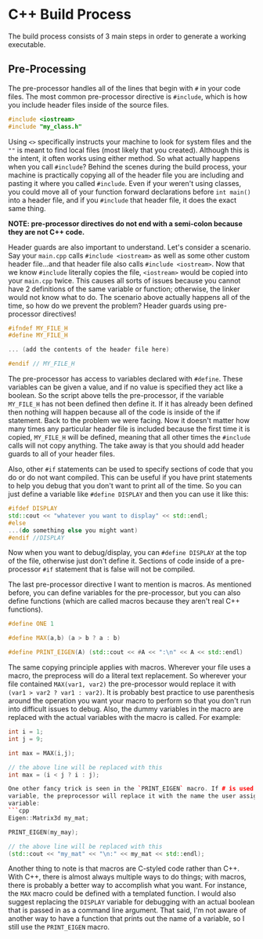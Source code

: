 # C++ Build Process
The build process consists of 3 main steps in order to generate a working 
executable.

## Pre-Processing
The pre-processor handles all of the lines that begin with `#` in your code 
files. The most common pre-processor directive is `#include`, which is how you 
include header files inside of the source files.
```cpp
#include <iostream>
#include "my_class.h"
```

Using `<>` specifically instructs your machine to look for system files and the 
`""` is meant to find local files (most likely that you created). Although this 
is the intent, it often works using either method. So what actually happens 
when you call `#include`? Behind the scenes during the build process, your 
machine is practically copying all of the header file you are including and 
pasting it where you called `#include`. Even if your weren't using classes, you 
could move all of your function forward declarations before `int main()` into a 
header file, and if you `#include` that header file, it does the exact same 
thing.

**NOTE: pre-processor directives do not end with a semi-colon because they are 
not C++ code.**

Header guards are also important to understand. Let's consider a scenario. Say 
your `main.cpp` calls `#include <iostream>` as well as some other custom header 
file...and that header file also calls `#include <iostream>`. Now that we know 
`#include` literally copies the file, `<iostream>` would be copied into your 
`main.cpp` twice. This causes all sorts of issues because you cannot have 2 
definitions of the same variable or function; otherwise, the linker would not 
know what to do. The scenario above actually happens all of the time, so how do 
we prevent the problem? Header guards using pre-processor directives!
```cpp
#ifndef MY_FILE_H
#define MY_FILE_H

... (add the contents of the header file here)

#endif // MY_FILE_H
```

The pre-processor has access to variables declared with `#define`. These 
variables can be given a value, and if no value is specified they act like a 
boolean. So the script above tells the pre-processor, if the variable 
`MY_FILE_H` has not been defined then define it. If it has already been defined 
then nothing will happen because all of the code is inside of the if statement. 
Back to the problem we were facing. Now it doesn't matter how many times any 
particular header file is included because the first time it is copied, 
`MY_FILE_H` will be defined, meaning that all other times the `#include` calls 
will not copy anything. The take away is that you should add header guards to 
all of your header files.

Also, other `#if` statements can be used to specify sections of code that you 
do or do not want compiled. This can be useful if you have print statements to 
help you debug that you don't want to print all of the time. So you can just 
define a variable like `#define DISPLAY` and then you can use it like this:
```cpp
#ifdef DISPLAY
std::cout << "whatever you want to display" << std::endl;
#else
...(do something else you might want)
#endif //DISPLAY
```

Now when you want to debug/display, you can `#define DISPLAY` at the top of the 
file, otherwise just don't define it. Sections of code inside of a 
pre-processor `#if` statement that is false will not be compiled.

The last pre-processor directive I want to mention is macros. As mentioned
before, you can define variables for the pre-processor, but you can also define 
functions (which are called macros because they aren't real C++ functions).
```cpp
#define ONE 1

#define MAX(a,b) (a > b ? a : b)

#define PRINT_EIGEN(A) (std::cout << #A << ":\n" << A << std::endl)
```

The same copying principle applies with macros. Wherever your file uses a 
macro, the preprocess will do a literal text replacement. So wherever your file 
contained `MAX(var1, var2)` the pre-processor would replace it with `(var1 >
var2 ? var1 : var2)`. It is probably best practice to use parenthesis around 
the operation you want your macro to perform so that you don't run into 
difficult issues to debug. Also, the dummy variables in the macro are replaced 
with the actual variables with the macro is called. For example:
```cpp
int i = 1;
int j = 9;

int max = MAX(i,j);

// the above line will be replaced with this
int max = (i < j ? i : j);

One other fancy trick is seen in the `PRINT_EIGEN` macro. If # is used before a 
variable, the preprocessor will replace it with the name the user assigned the 
variable:
```cpp
Eigen::Matrix3d my_mat;

PRINT_EIGEN(my_may);

// the above line will be replaced with this
(std::cout << "my_mat" << "\n:" << my_mat << std::endl);
```

Another thing to note is that macros are C-styled code rather than C++. With 
C++, there is almost always multiple ways to do things; with macros, there is 
probably a better way to accomplish what you want. For instance, the `MAX` 
macro could be defined with a templated function. I would also suggest 
replacing the `DISPLAY` variable for debugging with an actual boolean that is 
passed in as a command line argument. That said, I'm not aware of another way 
to have a function that prints out the name of a variable, so I still use the 
`PRINT_EIGEN` macro.
